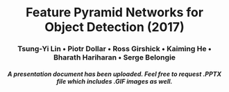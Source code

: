 <br />
<p align="center">
  <h1 align="center">Feature Pyramid Networks for Object Detection (2017)</h1>
  
  <h3 align="center">Tsung-Yi Lin • Piotr Dollar • Ross Girshick • Kaiming He • Bharath Hariharan • Serge Belongie  </h3>
  <h5 align="center">A presentation document has been uploaded. Feel free to request .PPTX file which includes .GIF images as well. </h5> 

</p>



